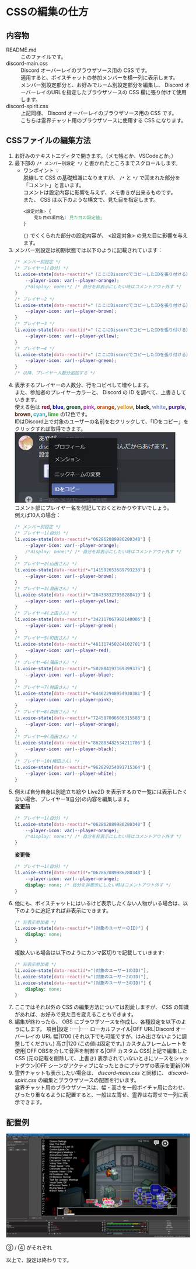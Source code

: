 # CSSの編集の仕方

## 内容物

<dl>
<dt>README.md
<dd>このファイルです。
<dt>discord-main.css
<dd>Discord オーバーレイのブラウザソース用の CSS です。<br>
    適用すると、ボイスチャットの参加メンバーを横一列に表示します。<br>
    メンバー別設定部分と、お好みでルーム別設定部分を編集し、 Discord オーバーレイのURLを指定したブラウザソースの CSS 欄に張り付けて使用します。
<dt>discord-spirit.css
<dd>上記同様、 Discord オーバーレイのブラウザソース用の CSS です。<br>
    こちらは霊界チャット用のブラウザソースに使用する CSS になります。
</dl>

## CSSファイルの編集方法

1. お好みのテキストエディタで開きます。（メモ帳とか、VSCodeとか。）
1. 最下部の ``/* メンバー別設定 */`` と書かれたところまでスクロールします。  
    * ワンポイント 💡  
      脱線して CSS の基礎知識になりますが、 `/*` と `*/` で囲まれた部分を「コメント」と言います。  
      コメントは設定内容に影響を与えず、メモ書きが出来るものです。  
      また、 CSS は以下のような構文で、見た目を指定します。
        ``` CSS
        <設定対象> {
            見た目の項目名: 見た目の設定値;
        }
        ```
      `{}` でくくられた部分の設定内容が、 <設定対象> の見た目に影響を与えます。
1. メンバー別設定は初期状態では以下のように記載されています：
    ``` CSS
    /* メンバー別設定 */
    /* プレイヤー1(自分) */
    li.voice-state[data-reactid*="（ここにDiscordでコピーしたIDを張り付ける）"] {
        --player-icon: var(--player-orange);
        /*display: none;*/ /* 自分を非表示にしたい時はコメントアウト外す */
    }
    /* プレイヤー2 */
    li.voice-state[data-reactid*="（ここにDiscordでコピーしたIDを張り付ける）"] {
        --player-icon: var(--player-brown);
    }
    /* プレイヤー3 */
    li.voice-state[data-reactid*="（ここにDiscordでコピーしたIDを張り付ける）"] {
        --player-icon: var(--player-yellow);
    }
    /* プレイヤー4 */
    li.voice-state[data-reactid*="（ここにDiscordでコピーしたIDを張り付ける）"] {
        --player-icon: var(--player-green);
    }
    /* 以降、プレイヤー人数分追加する */
    ```
1. 表示するプレイヤーの人数分、行をコピペして増やします。<br>
   また、参加者のプレイヤーカラーと、 Discord の ID を調べて、上書きしていきます。<br>
   使える色は <span style="font-weight:bold"><span style="color:#760b39">red</span>, <span style="color:#070a93">blue</span>, <span style="color:#134d28">green</span>, <span style="color:#a728b3">pink</span>, <span style="color:#b14100">orange</span>, <span style="color:#c08822">yellow</span>, <span style="color:#141414">black</span>, <span style="color:#8393c1">white</span>, <span style="color:#3c177c">purple</span>, <span style="color:#5e2614">brown</span>, <span style="color:#34a7bf">cyan</span>, <span style="color:#2da82a">lime</span></span> の12色です。<br>
   IDはDiscord上で対象のユーザーの名前を右クリックして、「IDをコピー」をクリックすれば取得できます。<br>
   ![DiscordでIDをコピーする方法の説明画像](./discord-id-copy.png)<br>
   コメント部にプレイヤー名を付記しておくとわかりやすいでしょう。<br>
   例えば10人の場合：
    ``` CSS
    /* メンバー別設定 */
    /* プレイヤー1(自分) */
    li.voice-state[data-reactid*="062862089986280348"] {
        --player-icon: var(--player-orange);
        /*display: none;*/ /* 自分を非表示にしたい時はコメントアウト外す */
    }
    /* プレイヤー2(山田さん) */
    li.voice-state[data-reactid*="141592653589793238"] {
        --player-icon: var(--player-brown);
    }
    /* プレイヤー3(島田さん) */
    li.voice-state[data-reactid*="264338327950288419"] {
        --player-icon: var(--player-yellow);
    }
    /* プレイヤー4(上田さん) */
    li.voice-state[data-reactid*="342117067982148086"] {
        --player-icon: var(--player-green);
    }
    /* プレイヤー5(町田さん) */
    li.voice-state[data-reactid*="481117450284102701"] {
        --player-icon: var(--player-red);
    }
    /* プレイヤー6(蒲田さん) */
    li.voice-state[data-reactid*="502884197169399375"] {
        --player-icon: var(--player-blue);
    }
    /* プレイヤー7(林田さん) */
    li.voice-state[data-reactid*="644622948954930381"] {
        --player-icon: var(--player-pink);
    }
    /* プレイヤー8(森田さん) */
    li.voice-state[data-reactid*="724587006606315588"] {
        --player-icon: var(--player-orange);
    }
    /* プレイヤー9(高田さん) */
    li.voice-state[data-reactid*="862803482534211706"] {
        --player-icon: var(--player-black);
    }
    /* プレイヤー10(橋田さん) */
    li.voice-state[data-reactid*="962829254091715364"] {
        --player-icon: var(--player-white);
    }
    ```
1. 例えば自分自身は別途立ち絵や Live2D を表示するので一覧には表示したくない場合、プレイヤー1(自分)の内容を編集します。  
    **変更前**
    ``` CSS
    /* プレイヤー1(自分) */
    li.voice-state[data-reactid*="062862089986280348"] {
        --player-icon: var(--player-orange);
        /*display: none;*/ /* 自分を非表示にしたい時はコメントアウト外す */
    }
    ```
    **変更後**
    ``` CSS
    /* プレイヤー1(自分) */
    li.voice-state[data-reactid*="062862089986280348"] {
        --player-icon: var(--player-orange);
        display: none; /* 自分を非表示にしたい時はコメントアウト外す */
    }
    ```
1. 他にも、ボイスチャットにはいるけど表示したくない人物がいる場合は、以下のように追記すれば非表示にできます。
    ``` CSS
    /* 非表示参加者 */
    li.voice-state[data-reactid*="(対象のユーザーのID)"] {
        display: none;
    }
    ```
    複数人いる場合は以下のようにカンマ区切りで記載していきます:
    ``` CSS
    /* 非表示参加者 */
    li.voice-state[data-reactid*="(対象のユーザー1のID)"],
    li.voice-state[data-reactid*="(対象のユーザー2のID)"],
    li.voice-state[data-reactid*="(対象のユーザー3のID)"] {
        display: none;
    }
    ```
1. ここではそれ以外の CSS の編集方法については割愛しますが、 CSS の知識があれば、お好みで見た目を変えることもできます。
1. 編集が終わったら、 OBS にブラウザソースを作成し、各種設定を以下のようにします。
    項目|設定
    :---|:---
    ローカルファイル|OFF
    URL|Discord オーバーレイの URL
    幅|1700 (それ以下でも可能ですが、はみ出さないように調整してください。)
    高さ|120 (この値は固定です。)
    カスタムフレームレートを使用|OFF
    OBSを介して音声を制御する|OFF
    カスタム CSS|上記で編集した CSS (元の記載を削除して、上書き)
    表示されていないときにソースをシャットダウン|OFF
    シーンがアクティブになったときにブラウザの表示を更新|ON
1. 霊界チャットも表示したい場合は、 _discord-main.css_ と同様に、 _discord-spirit.css_ の編集とブラウザソースの配置を行います。  
   霊界チャット用のブラウザソースは、幅・高さを一般ボイチャ用に合わせ、ぴったり重なるように配置すると、一般は左寄せ、霊界は右寄せで一列に表示できます。

## 配置例

![メイン画面配置例](./0-main.jpg)

③ / ④ がそれぞれ

以上で、設定は終わりです。